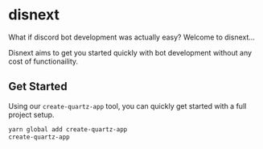 # disnext

What if discord bot development was actually easy? Welcome to disnext...

Disnext aims to get you started quickly with bot development without any cost of functionaility.

## Get Started

Using our `create-quartz-app` tool, you can quickly get started with a full project setup.

```zsh
yarn global add create-quartz-app
create-quartz-app
```
